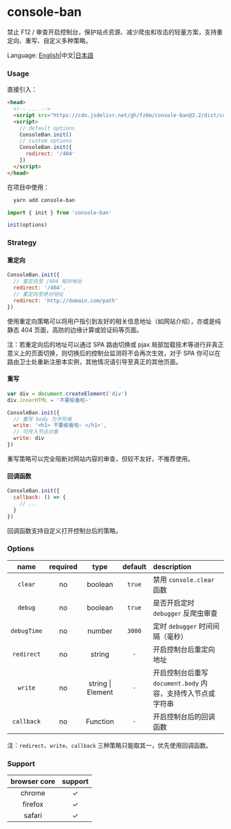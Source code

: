 # console-ban

禁止 F12 / 审查开启控制台，保护站点资源、减少爬虫和攻击的轻量方案，支持重定向、重写、自定义多种策略。

Language: [English](./README.md)|中文|[日本語](./README.jp.md)

### Usage

直接引入：

```html
<head>
  <!-- ... -->
  <script src="https://cdn.jsdelivr.net/gh/fz6m/console-ban@3.2/dist/console-ban.min.js"></script>
  <script>
    // default options
    ConsoleBan.init()
    // custom options
    ConsoleBan.init({
      redirect: '/404'
    })
  </script>
</head>
```

在项目中使用：

```bash
  yarn add console-ban
```

```js
import { init } from 'console-ban'

init(options)
```

### Strategy

#### 重定向

```js
ConsoleBan.init({
  // 重定向至 /404 相对地址
  redirect: '/404',
  // 重定向至绝对地址
  redirect: 'http://domain.com/path'
})
```

使用重定向策略可以将用户指引到友好的相关信息地址（如网站介绍），亦或是纯静态 404 页面，高防的边缘计算或验证码等页面。

注：若重定向后的地址可以通过 SPA 路由切换或 pjax 局部加载技术等进行非真正意义上的页面切换，则切换后的控制台监测将不会再次生效，对于 SPA 你可以在路由卫士处重新注册本实例，其他情况请引导至真正的其他页面。

#### 重写

```js
var div = document.createElement('div')
div.innerHTML = '不要偷看啦~'

ConsoleBan.init({
  // 重写 body 为字符串
  write: '<h1> 不要偷看啦~ </h1>',
  // 可传入节点对象
  write: div
})
```

重写策略可以完全阻断对网站内容的审查，但较不友好，不推荐使用。

#### 回调函数

```js
ConsoleBan.init({
  callback: () => {
    // ...
  }
})
```

回调函数支持自定义打开控制台后的策略。

### Options

|    name     | required |       type        | default | description                                                 |
| :---------: | :------: | :---------------: | :-----: | :---------------------------------------------------------- |
|   `clear`   |    no    |      boolean      | `true`  | 禁用 `console.clear` 函数                                   |
|   `debug`   |    no    |      boolean      | `true`  | 是否开启定时 `debugger` 反爬虫审查                          |
| `debugTime` |    no    |      number       | `3000`  | 定时 `debugger` 时间间隔（毫秒）                            |
| `redirect`  |    no    |      string       |   `-`   | 开启控制台后重定向地址                                      |
|   `write`   |    no    | string \| Element |   `-`   | 开启控制台后重写 `document.body` 内容，支持传入节点或字符串 |
| `callback`  |    no    |     Function      |   `-`   | 开启控制台后的回调函数                                      |

注：`redirect`、`write`、`callback` 三种策略只能取其一，优先使用回调函数。

### Support

| browser core | support |
| :----------: | :-----: |
|    chrome    |    ✓    |
|   firefox    |    ✓    |
|    safari    |    ✓    |
